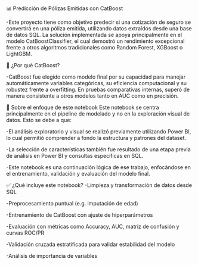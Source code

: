 📊 Predicción de Pólizas Emitidas con CatBoost

-Este proyecto tiene como objetivo predecir si una cotización de seguro se convertirá en una póliza emitida, utilizando datos extraídos desde una base de datos SQL. 
La solución implementada se apoya principalmente en el modelo CatBoostClassifier, el cual demostró un rendimiento excepcional frente a otros algoritmos tradicionales como Random Forest, XGBoost o LightGBM.

🧠 ¿Por qué CatBoost?

-CatBoost fue elegido como modelo final por su capacidad para manejar automáticamente variables categóricas, su eficiencia computacional y su robustez frente a overfitting. 
En pruebas comparativas internas, superó de manera consistente a otros modelos tanto en AUC como en precisión.

📐 Sobre el enfoque de este notebook
Este notebook se centra principalmente en el pipeline de modelado y no en la exploración visual de datos. Esto se debe a que:

-El análisis exploratorio y visual se realizó previamente utilizando Power BI, lo cual permitió comprender a fondo la estructura y patrones del dataset.

-La selección de características también fue resultado de una etapa previa de análisis en Power BI y consultas específicas en SQL.

-Este notebook es una continuación lógica de ese trabajo, enfocándose en el entrenamiento, validación y evaluación del modelo final.

✅ ¿Qué incluye este notebook?
-Limpieza y transformación de datos desde SQL

-Preprocesamiento puntual (e.g. imputación de edad)

-Entrenamiento de CatBoost con ajuste de hiperparámetros

-Evaluación con métricas como Accuracy, AUC, matriz de confusión y curvas ROC/PR

-Validación cruzada estratificada para validar estabilidad del modelo

-Análisis de importancia de variables

